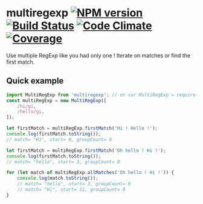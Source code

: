 multiregexp [![NPM version][npm-image]][npm-url] [![Build Status][build-status-image]][build-status-url] [![Code Climate][code-climate-image]][code-climate-url] [![Coverage][coverage-image]][coverage-url]
============================

Use multiple RegExp like you had only one ! Iterate on matches or find the first match.

## Quick example

```js
import MultiRegExp from 'multiregexp'; // or var MultiRegExp = require('multiregexp');
const multiRegExp = new MultiRegExp([
    /hi/gi,
    /hello/gi,
]);

let firstMatch = multiRegExp.firstMatch('Hi ! Hello !');
console.log(firstMatch.toString());
// match= "Hi", start= 0, groupCount= 0

let firstMatch = multiRegExp.firstMatch('Oh hello ! Hi !');
console.log(firstMatch.toString());
// match= "hello", start= 3, groupCount= 0

for (let match of multiRegExp.allMatches('Oh hello ! Hi !')) {
    console.log(match.toString());
    // match= "hello", start= 3, groupCount= 0
    // match= "Hi", start= 11, groupCount= 0
}
```

[build-status-image]: https://circleci.com/gh/christophehurpeau/multiregexp.svg?style=svg
[build-status-url]: https://circleci.com/gh/christophehurpeau/multiregexp
[npm-image]: https://img.shields.io/npm/v/multiregexp.svg?style=flat
[npm-url]: https://npmjs.org/package/multiregexp
[coverage-image]: https://codeclimate.com/github/christophehurpeau/multiregexp/badges/coverage.svg
[coverage-url]: http://christophehurpeau.github.io/multiregexp/coverage/lcov-report/
[code-climate-image]: https://codeclimate.com/github/christophehurpeau/multiregexp/badges/gpa.svg
[code-climate-url]: https://codeclimate.com/github/christophehurpeau/multiregexp
